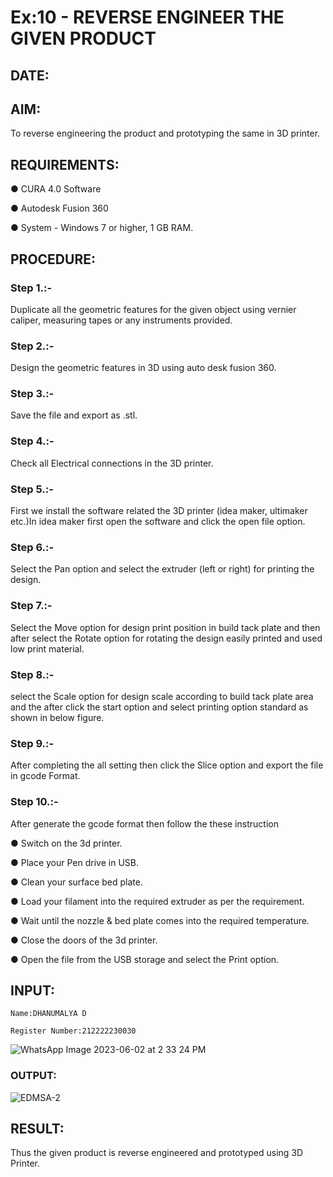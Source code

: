 # Ex:10 - REVERSE ENGINEER THE GIVEN PRODUCT

## DATE: 

## AIM: 

To reverse engineering the product and prototyping the same in 3D printer.

## REQUIREMENTS:

 ●	CURA 4.0 Software
 
 ●	Autodesk Fusion 360
 
 ●	System - Windows 7 or higher, 1 GB RAM.

## PROCEDURE:

### Step 1.:-

Duplicate all the geometric features for the given object using vernier caliper, measuring tapes or any instruments provided.

### Step 2.:-

Design the geometric features in 3D using auto desk fusion 360.

### Step 3.:-

Save the file and export as .stl.

### Step 4.:- 

Check all Electrical connections in the 3D printer.

### Step 5.:-

First we install the software related the 3D printer (idea maker, ultimaker etc.)In idea maker first open the software and click the open file option.

### Step 6.:- 

Select the Pan option and select the extruder (left or right) for printing the design.

### Step 7.:- 

Select the Move option for design print position in build tack plate and then after select the Rotate option for rotating the design easily printed and used low print material.

### Step 8.:- 

select the Scale option for design scale according to build tack plate area and the after click the start option and select printing option standard as shown in below figure.

### Step 9.:- 

After completing the all setting then click the Slice option and export the file in gcode Format.

### Step 10.:- 

After generate the gcode format then follow the these instruction 

  ●	Switch on the 3d printer.
  
  ●	Place your Pen drive in USB.
  
  ●	Clean your surface bed plate.
  
  ●	Load your filament into the required extruder as per the requirement.
  
  ●	Wait until the nozzle & bed plate comes into the required temperature.
  
  ●	Close the doors of the 3d printer.
  
  ●	Open the file from the USB storage and select the Print option.

## INPUT:
```
Name:DHANUMALYA D

Register Number:212222230030
```
![WhatsApp Image 2023-06-02 at 2 33 24 PM](https://github.com/Dhanudhanaraj/Ex.-10---REVERSE-ENGINEER-THE-GIVEN-PRODUCT/assets/119218812/289b2473-5ec2-4d9e-9aa1-a8dcabde25d9)

### OUTPUT:

![EDMSA-2](https://github.com/Dhanudhanaraj/Ex.-10---REVERSE-ENGINEER-THE-GIVEN-PRODUCT/assets/119218812/5b9def4f-2548-4f22-88a8-56954b3ccae2)

## RESULT:

Thus the given product is reverse engineered and prototyped using 3D Printer.
